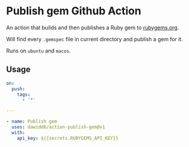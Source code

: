 # Publish gem Github Action

An action that builds and then publishes a Ruby gem to [rubygems.org](https://rubygems.org).

Will find every `.gemspec` file in current directory and publish a gem for it.

Runs on `ubuntu` and `macos`.

## Usage

```yaml
on:
  push:
    tags:
      - '*'

---

- name: Publish gem
  uses: dawidd6/action-publish-gem@v1
  with:
    api_key: ${{secrets.RUBYGEMS_API_KEY}}
```
